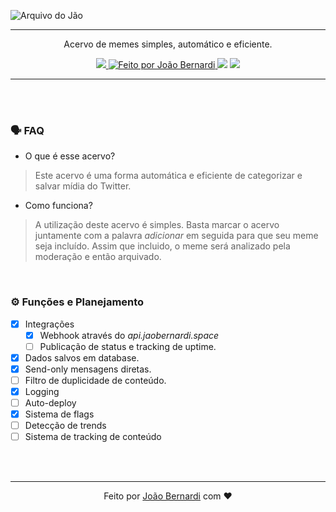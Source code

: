 ![Arquivo do Jão](https://jaobernardi.space/archive.png)
<hr>
<p align="center">Acervo de memes simples, automático e eficiente.</p>
<p align="center">
    <a href="https://twitter.com/intent/follow?screen_name=arquivodojao">
        <img src="https://img.shields.io/badge/follow-@arquivodojao-39013C?style=plastic&logo=twitter&logoColor=white&style=flat">
    </a>
    <a href="https://twitter.com/jaobernard">
        <img alt="Feito por João Bernardi" src="https://img.shields.io/badge/feito%20por-%40jaobernard-39013C">
    </a>
    <a>
        <img src="https://img.shields.io/github/last-commit/jaobernardi/acervo?color=39013C">
    </a>
    <a>
        <img src="https://img.shields.io/github/license/jaobernardi/acervo?color=39013C">
    </a>
</p>
<hr><br><br>

### 🗣 FAQ
- O que é esse acervo?
> Este acervo é uma forma automática e eficiente de categorizar e salvar mídia do Twitter.

- Como funciona?
> A utilização deste acervo é simples. Basta marcar o acervo juntamente com a palavra *adicionar* em seguida para que seu meme seja incluído. Assim que incluido, o meme será analizado pela moderação e então arquivado.


<br>

### ⚙️ Funções e Planejamento
- [x] Integrações
    * [x] Webhook através do *api.jaobernardi.space*
    * [ ] Publicação de status e tracking de uptime.
- [x] Dados salvos em database.
- [x] Send-only mensagens diretas.
- [ ] Filtro de duplicidade de conteúdo.
- [x] Logging
- [ ] Auto-deploy
- [x] Sistema de flags
- [ ] Detecção de trends 
- [ ] Sistema de tracking de conteúdo

<br>
<br>
<hr>
<p align="center">
Feito por <a href="https://twitter.com/jaobernard">João Bernardi</a> com ❤️
</p>
